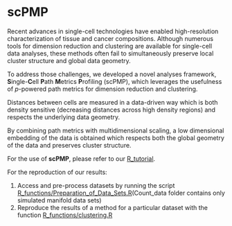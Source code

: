 # scPMP
Recent advances in single-cell technologies have enabled high-resolution characterization of tissue and cancer compositions. 
Although numerous tools for dimension reduction and clustering are available for single-cell data analyses, these methods often fail to simultaneously preserve local cluster structure and global data geometry. 

To address those challenges, we developed a novel analyses framework, **S**ingle-**C**ell **P**ath **M**etrics **P**rofiling (scPMP), which leverages the usefulness of $p$-powered path metrics for dimension reduction and clustering. 

Distances between cells are measured in a data-driven way which is both density sensitive (decreasing distances across high density regions) and respects the underlying data geometry. 

By combining path metrics with multidimensional scaling, a low dimensional embedding of the data is obtained which respects both the global geometry of the data and preserves cluster structure.

For the use of **scPMP**, please refer to our [R_tutorial](https://github.com/andrianamanousidaki/scPMP/tree/master/R_tutorial).

For the reproduction of our results:
1. Access and pre-process datasets by running the script [R_functions/Preparation_of_Data_Sets.R](https://github.com/andrianamanousidaki/scPMP/blob/master/R_functions/Preparation_of_Data_Sets.R)(Count_data folder contains only simulated manifold data sets)
2. Reproduce the results of a method for a particular dataset with the function [R_functions/clustering.R](https://github.com/andrianamanousidaki/scPMP/blob/master/R_functions/clustering.R)

